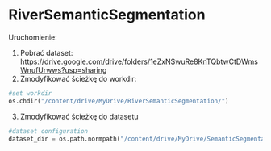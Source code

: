 # RiverSemanticSegmentation

Uruchomienie:

1. Pobrać dataset: https://drive.google.com/drive/folders/1eZxNSwuRe8KnTQbtwCtDWmsWnufUrwws?usp=sharing
2. Zmodyfikować ścieżkę do workdir:
```python
#set workdir
os.chdir("/content/drive/MyDrive/RiverSemanticSegmentation/")
```
3. Zmodyfikować ścieżkę do datasetu
```python
#dataset configuration
dataset_dir = os.path.normpath("/content/drive/MyDrive/SemanticSegmentationV2/dataset/")
```
